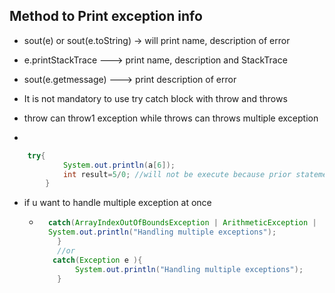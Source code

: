 ## Method to Print exception info
- sout(e) or sout(e.toString) -> will print name, description of error
- e.printStackTrace ---> print name, description and StackTrace
- sout(e.getmessage) ---> print description of error

- It is not mandatory to use try catch block with throw and throws
- throw can throw1 exception while throws can throws multiple exception
- 
```java
    try{
            System.out.println(a[6]);
            int result=5/0; //will not be execute because prior statement thrown an error but st. after catch block will execute
        }
  ```
- if u want to handle multiple exception at once
  - ```java
      catch(ArrayIndexOutOfBoundsException | ArithmeticException |  NullPointerException e ){
      System.out.println("Handling multiple exceptions");
        }
        //or
       catch(Exception e ){
            System.out.println("Handling multiple exceptions");
        }
```
